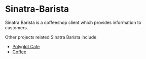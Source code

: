 Sinatra-Barista
===============

Sinatra Barista is a coffeeshop client which provides information to customers.

Other projects related Sinatra Barista include:

* [Polyglot Cafe](https://github.com/joncortez/polyglotcafe)
* [Coffee](https://github.com/jayzeng/coffee)